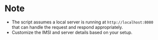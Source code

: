 # Note

- The script assumes a local server is running at `http://localhost:8080` that can handle the request and respond appropriately.
- Customize the IMSI and server details based on your setup.
